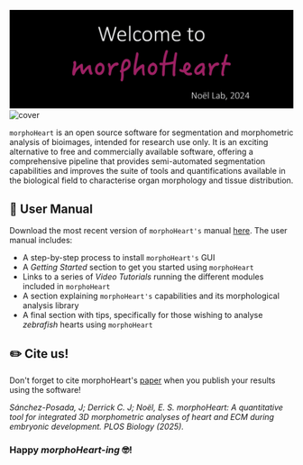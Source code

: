![mHlogo](https://github.com/jsanchez679/morphoHeart/blob/main/images/morphoHeart_black.png)
![cover](https://github.com/jsanchez679/morphoHeart/blob/main/images/cover.png)


`morphoHeart` is an open source software for segmentation and morphometric analysis of bioimages, intended for research use only. It is an exciting alternative to free and commercially available software, offering a comprehensive pipeline that provides semi-automated segmentation capabilities and improves the suite of tools and quantifications available in the biological field to characterise organ morphology and tissue distribution. 

## 📙 User Manual
Download the most recent version of `morphoHeart's` manual [here](https://drive.google.com/file/d/1-w9N3_SNzqNrpCAmTTvwc5br08KA6IbV/view).
The user manual includes: 
- A step-by-step process to install `morphoHeart's` GUI
- A *Getting Started* section to get you started using `morphoHeart`
- Links to a series of *Video Tutorials* running the different modules included in `morphoHeart`
- A section explaining `morphoHeart's` capabilities and its morphological analysis library
- A final section with tips, specifically for those wishing to analyse *zebrafish* hearts using `morphoHeart`

## ✏️ Cite us!
Don't forget to cite morphoHeart's [paper](https://journals.plos.org/plosbiology/article?id=10.1371/journal.pbio.3002995) when you publish your results using the software!

*Sánchez-Posada, J; Derrick C. J; Noël, E. S. morphoHeart: A quantitative tool for integrated 3D morphometric analyses of heart and ECM during embryonic development. PLOS Biology (2025).*

### Happy *morphoHeart-ing* 🤓!
